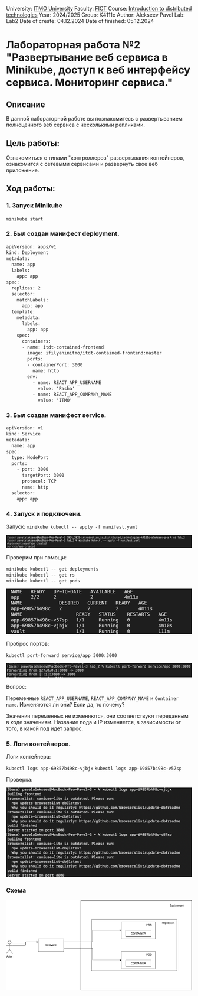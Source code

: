 University: [ITMO University](https://itmo.ru/ru/)
Faculty: [FICT](https://fict.itmo.ru)
Course: [Introduction to distributed technologies](https://github.com/itmo-ict-faculty/introduction-to-distributed-technologies)
Year: 2024/2025
Group: K4111с
Author: Alekseev Pavel
Lab: Lab2
Date of create: 04.12.2024
Date of finished: 05.12.2024


# Лабораторная работа №2 "Развертывание веб сервиса в Minikube, доступ к веб интерфейсу сервиса. Мониторинг сервиса."

## Описание
   В данной лабораторной работе вы познакомитесь с развертыванием полноценного веб сервиса с несколькими репликами.

## Цель работы:
   Ознакомиться с типами "контроллеров" развертывания контейнеров, ознакомится с сетевыми сервисами и развернуть свое веб приложение.

## Ход работы:

### 1. Запуск Minikube
``minikube start``

### 2. Был создан манифест deployment.

  ```
  apiVersion: apps/v1
  kind: Deployment
  metadata:
    name: app
    labels:
      app: app
  spec:
    replicas: 2
    selector:
      matchLabels:
        app: app
    template:
      metadata:
        labels:
          app: app
      spec:
        containers:
        - name: itdt-contained-frontend
          image: ifilyaninitmo/itdt-contained-frontend:master
          ports:
          - containerPort: 3000
            name: http
          env:
            - name: REACT_APP_USERNAME
              value: 'Pasha'
            - name: REACT_APP_COMPANY_NAME
              value: 'ITMO'
  ```
 

### 3. Был создан манифест service.

  ```  
  apiVersion: v1
  kind: Service
  metadata:
    name: app
  spec:
    type: NodePort
    ports:
      - port: 3000
        targetPort: 3000
        protocol: TCP
        name: http
    selector:
      app: app
```

### 4. Запуск и подключени.
Запуск: 
`minikube kubectl -- apply -f manifest.yaml`

![1](screens/1.png)

Проверим при помощи:

```
minikube kubectl -- get deployments
minikube kubectl -- get rs
minikube kubectl -- get pods 
```
![2](screens/2.png)

Проброс портов:

`kubectl port-forward service/app 3000:3000`

![3](screens/3.png)

Вопрос: 

Переменные  `REACT_APP_USERNAME`,  `REACT_APP_COMPANY_NAME`  и  `Container name`. Изменяются ли они? Если да, то почему? 

Значения переменных не изменяются, они соответствуют переданным в коде значениям. Название пода и IP изменяется, в зависимости от того, в какой под идет запрос.

### 5. Логи контейнеров.

Логи контейнера:

`kubectl logs app-69857b498c-vjbjx`
`kubectl logs app-69857b498c-v57sp`

Проверка: 

![4](screens/4.png)

### Схема


![5](screens/5.png)